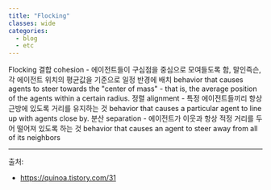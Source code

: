 ```yaml
---
title: "Flocking"
classes: wide
categories: 
  - blog
  - etc
---
```

   

Flocking
결합 cohesion - 에이전트들이 구심점을 중심으로 모여들도록 함, 말인즉슨, 각 에이전트 위치의 평균값을 기준으로 일정 반경에 배치 behavior that causes agents to steer towards the "center of mass" -  that is, the average position of the agents within a certain radius.
정렬 alignment - 특정 에이전트들끼리 항상 근방에 있도록 거리를 유지하는 것 behavior that causes a particular agent to line up with agents close by.
분산 separation - 에이전트가 이웃과 항상 적정 거리를 두어 떨어져 있도록 하는 것 behavior that causes an agent to steer away from all of its neighbors

  
  
---  
출처:   
* https://quinoa.tistory.com/31
